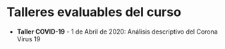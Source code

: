 # Talleres evaluables del curso

* **Taller COVID-19** - 1 de Abril de 2020: Análisis descriptivo del Corona Virus 19 

